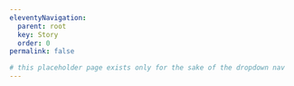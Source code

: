 ```yaml
---
eleventyNavigation:
  parent: root
  key: Story
  order: 0
permalink: false

# this placeholder page exists only for the sake of the dropdown nav
---
```

